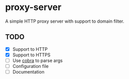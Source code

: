 # proxy-server

A simple HTTP proxy server with support to domain filter.


## TODO

  - [x] Support to HTTP
  - [x] Support to HTTPS
  - [ ] Use [cobra](http://cobra.dev) to parse args
  - [ ] Configuration file
  - [ ] Documentation

